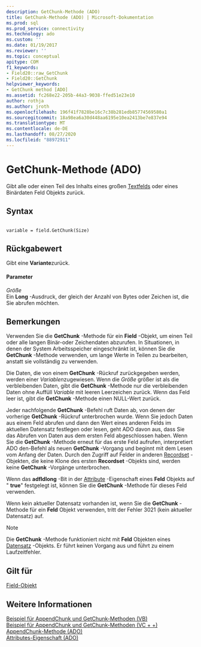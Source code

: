 ```yaml
---
description: GetChunk-Methode (ADO)
title: GetChunk-Methode (ADO) | Microsoft-Dokumentation
ms.prod: sql
ms.prod_service: connectivity
ms.technology: ado
ms.custom: ''
ms.date: 01/19/2017
ms.reviewer: ''
ms.topic: conceptual
apitype: COM
f1_keywords:
- Field20::raw_GetChunk
- Field20::GetChunk
helpviewer_keywords:
- GetChunk method [ADO]
ms.assetid: fc268e22-205b-44a3-9038-ffed51e23e10
author: rothja
ms.author: jroth
ms.openlocfilehash: 196f41f7828be16c7c38b281edb85774569580a1
ms.sourcegitcommit: 18a98ea6a30d448aa6195e10ea2413be7e837e94
ms.translationtype: MT
ms.contentlocale: de-DE
ms.lasthandoff: 08/27/2020
ms.locfileid: "88972911"
---
```

# <a name="getchunk-method-ado"></a>GetChunk-Methode (ADO)
Gibt alle oder einen Teil des Inhalts eines großen [Textfelds](./field-object.md) oder eines Binärdaten Feld Objekts zurück.  
  
## <a name="syntax"></a>Syntax  
  
```  
  
variable = field.GetChunk(Size)  
```  
  
## <a name="return-value"></a>Rückgabewert  
 Gibt eine **Variante**zurück.  
  
#### <a name="parameters"></a>Parameter  
 *Größe*  
 Ein **Long** -Ausdruck, der gleich der Anzahl von Bytes oder Zeichen ist, die Sie abrufen möchten.  
  
## <a name="remarks"></a>Bemerkungen  
 Verwenden Sie die **GetChunk** -Methode für ein **Field** -Objekt, um einen Teil oder alle langen Binär-oder Zeichendaten abzurufen. In Situationen, in denen der System Arbeitsspeicher eingeschränkt ist, können Sie die **GetChunk** -Methode verwenden, um lange Werte in Teilen zu bearbeiten, anstatt sie vollständig zu verwenden.  
  
 Die Daten, die von einem **GetChunk** -Rückruf zurückgegeben werden, werden einer *Variablen*zugewiesen. Wenn die *Größe* größer ist als die verbleibenden Daten, gibt die **GetChunk** -Methode nur die verbleibenden Daten ohne Auffüll *Variable* mit leeren Leerzeichen zurück. Wenn das Feld leer ist, gibt die **GetChunk** -Methode einen NULL-Wert zurück.  
  
 Jeder nachfolgende **GetChunk** -Befehl ruft Daten ab, von denen der vorherige **GetChunk** -Rückruf unterbrochen wurde. Wenn Sie jedoch Daten aus einem Feld abrufen und dann den Wert eines anderen Felds im aktuellen Datensatz festlegen oder lesen, geht ADO davon aus, dass Sie das Abrufen von Daten aus dem ersten Feld abgeschlossen haben. Wenn Sie die **GetChunk** -Methode erneut für das erste Feld aufrufen, interpretiert ADO den-Befehl als neuen **GetChunk** -Vorgang und beginnt mit dem Lesen vom Anfang der Daten. Durch den Zugriff auf Felder in anderen [Recordset](./recordset-object-ado.md) -Objekten, die keine Klone des ersten **Recordset** -Objekts sind, werden keine **GetChunk** -Vorgänge unterbrochen.  
  
 Wenn das **adfldlong** -Bit in der [Attribute](./attributes-property-ado.md) -Eigenschaft eines **Feld** Objekts auf " **true**" festgelegt ist, können Sie die **GetChunk** -Methode für dieses Feld verwenden.  
  
 Wenn kein aktueller Datensatz vorhanden ist, wenn Sie die **GetChunk** -Methode für ein **Feld** Objekt verwenden, tritt der Fehler 3021 (kein aktueller Datensatz) auf.  
  
> [!NOTE]
>  Die **GetChunk** -Methode funktioniert nicht mit **Feld** Objekten eines [Datensatz](./record-object-ado.md) -Objekts. Er führt keinen Vorgang aus und führt zu einem Laufzeitfehler.  
  
## <a name="applies-to"></a>Gilt für  
 [Field-Objekt](./field-object.md)  
  
## <a name="see-also"></a>Weitere Informationen  
 [Beispiel für AppendChunk und GetChunk-Methoden (VB)](./appendchunk-and-getchunk-methods-example-vb.md)   
 [Beispiel für AppendChunk und GetChunk-Methoden (VC + +)](./appendchunk-and-getchunk-methods-example-vc.md)   
 [AppendChunk-Methode (ADO)](./appendchunk-method-ado.md)   
 [Attributes-Eigenschaft (ADO)](./attributes-property-ado.md)